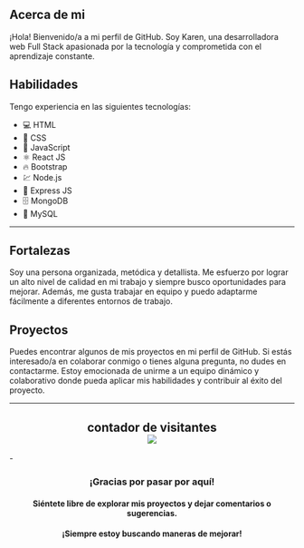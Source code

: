 
## Acerca de mi
¡Hola! Bienvenido/a a mi perfil de GitHub. Soy Karen, una desarrolladora web Full Stack apasionada por la tecnología y comprometida con el aprendizaje constante.

## Habilidades

Tengo experiencia en las siguientes tecnologías:

- 💻 HTML 
- 🎨 CSS 
- 🚀 JavaScript 
- ⚛️ React JS
- 🔥 Bootstrap
- 💹 Node.js 
- 🚀 Express JS
- 🗄️ MongoDB 
- 💾 MySQL

<hr>

## Fortalezas

Soy una persona organizada, metódica y detallista. Me esfuerzo por lograr un alto nivel de calidad en mi trabajo y siempre busco oportunidades para mejorar. Además, me gusta trabajar en equipo y puedo adaptarme fácilmente a diferentes entornos de trabajo.

## Proyectos

Puedes encontrar algunos de mis proyectos en mi perfil de GitHub. Si estás interesado/a en colaborar conmigo o tienes alguna pregunta, no dudes en contactarme. Estoy emocionada de unirme a un equipo dinámico y colaborativo donde pueda aplicar mis habilidades y contribuir al éxito del proyecto.

--------

<h2  align="center"> 
  contador de visitantes <br>
  <img src="https://profile-counter.glitch.me/karen-1278/count.svg" />
</h2>

</h3>
-
<h3 align="center">¡Gracias por pasar por aquí!</h3>
<h4 align="center">Siéntete libre de explorar mis proyectos y dejar comentarios o sugerencias. </h4>
<h4 align="center">¡Siempre estoy buscando maneras de mejorar!</h4>
